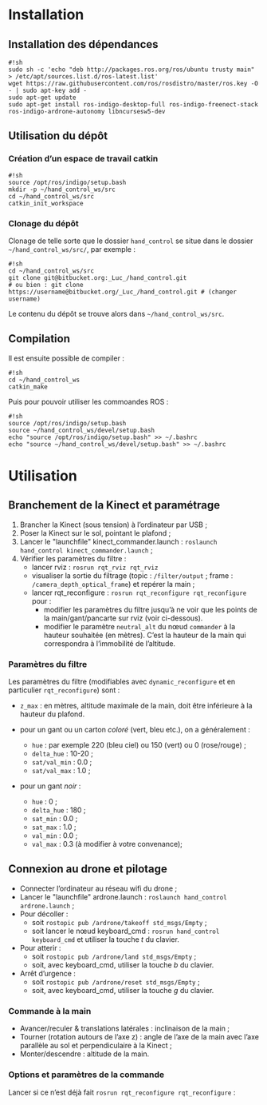# Installation #

## Installation des dépendances ##
```
#!sh
sudo sh -c 'echo "deb http://packages.ros.org/ros/ubuntu trusty main" > /etc/apt/sources.list.d/ros-latest.list'
wget https://raw.githubusercontent.com/ros/rosdistro/master/ros.key -O - | sudo apt-key add -
sudo apt-get update
sudo apt-get install ros-indigo-desktop-full ros-indigo-freenect-stack ros-indigo-ardrone-autonomy libncursesw5-dev
```
## Utilisation du dépôt ##

### Création d’un espace de travail catkin ###
```
#!sh
source /opt/ros/indigo/setup.bash
mkdir -p ~/hand_control_ws/src
cd ~/hand_control_ws/src
catkin_init_workspace
```
### Clonage du dépôt ###

Clonage de telle sorte que le dossier `hand_control` se situe dans le dossier `~/hand_control_ws/src/`, par exemple :

```
#!sh
cd ~/hand_control_ws/src
git clone git@bitbucket.org:_Luc_/hand_control.git
# ou bien : git clone https://username@bitbucket.org/_Luc_/hand_control.git # (changer username)
```
Le contenu du dépôt se trouve alors dans `~/hand_control_ws/src`.

## Compilation ##

Il est ensuite possible de compiler :

```
#!sh
cd ~/hand_control_ws
catkin_make
```

Puis pour pouvoir utiliser les commoandes ROS : 
```
#!sh
source /opt/ros/indigo/setup.bash
source ~/hand_control_ws/devel/setup.bash
echo "source /opt/ros/indigo/setup.bash" >> ~/.bashrc
echo "source ~/hand_control_ws/devel/setup.bash" >> ~/.bashrc
```

# Utilisation #

## Branchement de la Kinect et paramétrage ##

1. Brancher la Kinect (sous tension) à l’ordinateur par USB ;
2. Poser la Kinect sur le sol, pointant le plafond ;
2. Lancer le "launchfile" kinect_commander.launch : `roslaunch hand_control kinect_commander.launch` ;
3. Vérifier les paramètres du filtre :
    - lancer rviz :  `rosrun rqt_rviz rqt_rviz`
    - visualiser la sortie du filtrage (topic : `/filter/output` ; frame : `/camera_depth_optical_frame`) et repérer la main ;
    - lancer rqt_reconfigure : `rosrun rqt_reconfigure rqt_reconfigure` pour :
      - modifier les paramètres du filtre jusqu’à ne voir que les points de la main/gant/pancarte sur rviz (voir ci-dessous).
      - modifier le paramètre `neutral_alt` du nœud `commander` à la hauteur souhaitée (en mètres). C’est la hauteur de la main qui correspondra à l’immobilité de l’altitude.
    
### Paramètres du filtre ###

Les paramètres du filtre (modifiables avec `dynamic_reconfigure` et en particulier `rqt_reconfigure`) sont :

* `z_max` : en mètres, altitude maximale de la main, doit être inférieure à la hauteur du plafond.

* pour un gant ou un carton *coloré* (vert, bleu etc.), on a généralement :
  - `hue` : par exemple 220 (bleu ciel) ou 150 (vert) ou 0 (rose/rouge) ;
  - `delta_hue` : 10-20 ;
  - `sat/val_min` : 0.0 ;
  - `sat/val_max` : 1.0 ;

* pour un gant *noir* :
  - `hue` : 0 ;
  - `delta_hue` : 180 ;
  - `sat_min` : 0.0 ;
  - `sat_max` : 1.0 ;
  - `val_min` : 0.0 ;
  - `val_max` : 0.3 (à modifier à votre convenance);

## Connexion au drone et pilotage ##

* Connecter l’ordinateur au réseau wifi du drone ;
* Lancer le "launchfile" ardrone.launch : `roslaunch hand_control ardrone.launch` ;
* Pour décoller : 
  - soit `rostopic pub /ardrone/takeoff std_msgs/Empty` ;
  - soit lancer le nœud keyboard_cmd : `rosrun hand_control keyboard_cmd` et utiliser la touche *t* du clavier.
* Pour atterir :
  - soit `rostopic pub /ardrone/land std_msgs/Empty` ;
  - soit, avec keyboard_cmd, utiliser la touche *b* du clavier.
* Arrêt d’urgence :
  - soit `rostopic pub /ardrone/reset std_msgs/Empty` ;
  - soit, avec keyboard_cmd, utiliser la touche *g* du clavier.

### Commande à la main ###

* Avancer/reculer & translations latérales : inclinaison de la main ;
* Tourner (rotation autours de l’axe z) : angle de l’axe de la main avec l’axe parallèle au sol et perpendiculaire à la Kinect ;
* Monter/descendre : altitude de la main.

### Options et paramètres de la commande ###

Lancer si ce n’est déjà fait `rosrun rqt_reconfigure rqt_reconfigure` :



